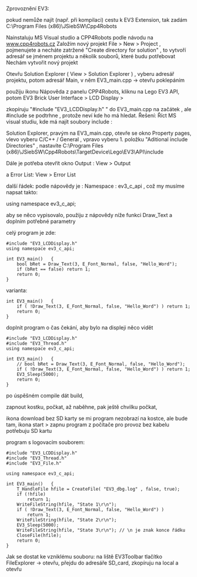 Zprovoznění EV3: 

pokud nemůže najít (např. při kompilaci) cestu k EV3 Extension, tak zadám 
C:\Program Files (x86)\JSiebSW\Cpp4Robots

Nainstaluju MS Visual studio a CPP4Robots podle návodu na www.cpp4robots.cz
Založím nový projekt File > New > Project , pojmenujete a necháte zatržené "Create directory for solution" , to vytvoří 
adresář se jménem projektu a několik souborů, které budu potřebovat 
Nechám vytvořit nový projekt 

Otevřu 
Solution Explorer ( View > Solution Explorer ) , vyberu adresář projektu, potom adresář Main, v něm EV3_main.cpp -> otevřu poklepáním 

použiju ikonu Nápověda z panelu CPP4Robots, kliknu na Lego EV3 API, potom EV3 Brick User Interface > LCD Display > 

zkopíruju "#include "EV3_LCDDisplay.h" " do  EV3_main.cpp na začátek , ale #include se podtrhne , protože neví kde ho má hledat. 
Řešení: Říct MS visual studiu, kde má najít soubory include : 

Solution Explorer, 
pravým na EV3_main.cpp, otevře se okno Property pages, vlevo vyberu C/C++ / General , vpravo vyberu 1. položku 
"Aditional include Directories" , nastavíte 
C:\Program Files (x86)\JSiebSW\Cpp4Robots\TargetDevice\Lego\EV3\API\include

Dále je potřeba otevřít okno Output : View > Output 

a Error List: View >  Error List 

další řádek: podle nápovědy je : Namespace : ev3_c_api , což my musíme napsat takto: 

using namespace ev3_c_api;

aby se něco vypisovalo, použiju z nápovědy níže funkci Draw_Text a doplním potřebné parametry 

celý program je zde: 

	#include "EV3_LCDDisplay.h" 
	using namespace ev3_c_api;

	int EV3_main()   {
		bool bRet = Draw_Text(3, E_Font_Normal, false, "Hello_Word");
		if (bRet == false) return 1;
		return 0;
	}

varianta: 

	int EV3_main()   {
		if ( !Draw_Text(3, E_Font_Normal, false, "Hello_Word") ) return 1;
		return 0;
	}

doplnit program o čas čekání, aby bylo na displeji něco vidět 


	#include "EV3_LCDDisplay.h" 
	#include "EV3_Thread.h" 
	using namespace ev3_c_api;

	int EV3_main()   {
		// bool bRet = Draw_Text(3, E_Font_Normal, false, "Hello_Word");
		if ( !Draw_Text(3, E_Font_Normal, false, "Hello_Word") ) return 1;
		EV3_Sleep(5000);
		return 0;
	}

po úspěšném compile dát build, 

zapnout kostku, počkat, až naběhne, pak ještě chvilku počkat, 

ikona download  bez SD karty se  mi program nezobrazí na kostce, ale bude tam, 
ikona start > zapnu program z počítače 
pro provoz bez kabelu potřebuju SD kartu 

program s logovacím souborem: 

	#include "EV3_LCDDisplay.h" 
	#include "EV3_Thread.h" 
	#include "EV3_File.h"

	using namespace ev3_c_api;

	int EV3_main()   {
		T_HandleFile hfile = CreateFile( "EV3_dbg.log" , false, true);
		if (!hfile) 
			return 1;
		WriteFileString(hfile, "State 1\r\n");
		if ( !Draw_Text(3, E_Font_Normal, false, "Hello_Word") ) 
			return 1;
		WriteFileString(hfile, "State 2\r\n");
		EV3_Sleep(5000);
		WriteFileString(hfile, "State 3\r\n"); // \n je znak konce řádku
		CloseFile(hfile);
		return 0;
	}

Jak se dostat ke vzniklému souboru: 
na liště EV3Toolbar tlačítko FileExplorer -> otevřu, přejdu do adresáře SD_card, zkopíruju na local a otevřu 






